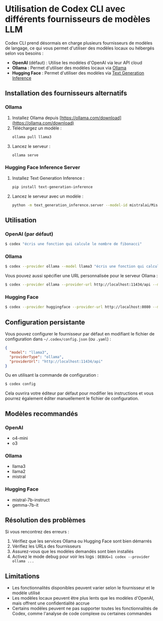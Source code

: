 # Utilisation de Codex CLI avec différents fournisseurs de modèles LLM

Codex CLI prend désormais en charge plusieurs fournisseurs de modèles de langage, ce qui vous permet d'utiliser des modèles locaux ou hébergés selon vos besoins :

- **OpenAI** (défaut) : Utilise les modèles d'OpenAI via leur API cloud
- **Ollama** : Permet d'utiliser des modèles locaux via [Ollama](https://ollama.com/)
- **Hugging Face** : Permet d'utiliser des modèles via [Text Generation Inference](https://github.com/huggingface/text-generation-inference)

## Installation des fournisseurs alternatifs

### Ollama

1. Installez Ollama depuis [https://ollama.com/download](https://ollama.com/download)
2. Téléchargez un modèle :
   ```bash
   ollama pull llama3
   ```
3. Lancez le serveur :
   ```bash
   ollama serve
   ```

### Hugging Face Inference Server

1. Installez Text Generation Inference :
   ```bash
   pip install text-generation-inference
   ```
2. Lancez le serveur avec un modèle :
   ```bash
   python -m text_generation_inference.server --model-id mistralai/Mistral-7B-Instruct-v0.2
   ```

## Utilisation

### OpenAI (par défaut)

```bash
$ codex "écris une fonction qui calcule le nombre de fibonacci"
```

### Ollama

```bash
$ codex --provider ollama --model llama3 "écris une fonction qui calcule le nombre de fibonacci"
```

Vous pouvez aussi spécifier une URL personnalisée pour le serveur Ollama :

```bash
$ codex --provider ollama --provider-url http://localhost:11434/api --model llama3 "écris une fonction qui calcule le nombre de fibonacci"
```

### Hugging Face

```bash
$ codex --provider huggingface --provider-url http://localhost:8080 --model mistral-7b-instruct "écris une fonction qui calcule le nombre de fibonacci"
```

## Configuration persistante

Vous pouvez configurer le fournisseur par défaut en modifiant le fichier de configuration dans `~/.codex/config.json` (ou `.yaml`) :

```json
{
  "model": "llama3",
  "providerType": "ollama",
  "providerUrl": "http://localhost:11434/api"
}
```

Ou en utilisant la commande de configuration :

```bash
$ codex config
```

Cela ouvrira votre éditeur par défaut pour modifier les instructions et vous pourrez également éditer manuellement le fichier de configuration.

## Modèles recommandés

### OpenAI
- o4-mini
- o3

### Ollama
- llama3
- llama2
- mistral

### Hugging Face
- mistral-7b-instruct
- gemma-7b-it

## Résolution des problèmes

Si vous rencontrez des erreurs :

1. Vérifiez que les services Ollama ou Hugging Face sont bien démarrés
2. Vérifiez les URLs des fournisseurs
3. Assurez-vous que les modèles demandés sont bien installés
4. Activez le mode debug pour voir les logs : `DEBUG=1 codex --provider ollama ...`

## Limitations

- Les fonctionnalités disponibles peuvent varier selon le fournisseur et le modèle utilisé
- Les modèles locaux peuvent être plus lents que les modèles d'OpenAI, mais offrent une confidentialité accrue
- Certains modèles peuvent ne pas supporter toutes les fonctionnalités de Codex, comme l'analyse de code complexe ou certaines commandes
